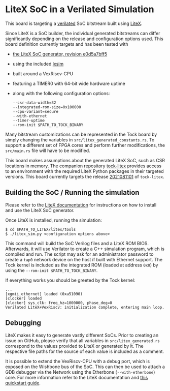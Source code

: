 LiteX SoC in a Verilated Simulation
============================================

This board is targeting a
[verilated](https://www.veripool.org/wiki/verilator) SoC bitstream
built using [LiteX](https://github.com/enjoy-digital/litex).

Since LiteX is a SoC builder, the individual generated bitstreams can
differ significantly depending on the release and configuration
options used. This board definition currently targets and has been
tested with
- [the LiteX SoC generator, revision
  e0d5a7bff5](https://github.com/enjoy-digital/litex/tree/e0d5a7bff55923)
- using the included
  [lxsim](https://github.com/enjoy-digital/litex/blob/e0d5a7bff55923/litex/tools/litex_sim.py)
- built around a VexRiscv-CPU
- featuring a TIMER0 with 64-bit wide hardware uptime
- along with the following configuration options:

  ```
  --csr-data-width=32
  --integrated-rom-size=0x100000
  --cpu-variant=secure
  --with-ethernet
  --timer-uptime
  --rom-init $PATH_TO_TOCK_BINARY
  ```

Many bitstream customizations can be represented in the Tock board by
simply changing the variables in
`src/litex_generated_constants.rs`. To support a different set of FPGA
cores and perform further modifications, the `src/main.rs` file will
have to be modified.

This board makes assumptions about the generated LiteX SoC, such as
CSR locations in memory. The companion repository
[tock-litex](https://github.com/lschuermann/tock-litex) provides
access to an environment with the required LiteX Python packages in
their targeted versions. This board currently targets the release
[2021081101](https://github.com/lschuermann/tock-litex/releases/tag/2021081101)
of `tock-litex`.


Building the SoC / Running the simulation
-----------------------------------------

Please refer to the [LiteX
documentation](https://github.com/enjoy-digital/litex/wiki/) for
instructions on how to install and use the LiteX SoC generator.

Once LiteX is installed, running the simulation:

```
$ cd $PATH_TO_LITEX/litex/tools
$ ./litex_sim.py <configuration options above>
```

This command will build the SoC Verilog files and a LiteX ROM BIOS.
Afterwards, it will use Verilator to create a C++ simulation program,
which is compiled and run. The script may ask for an administrator
password to create a `tap0` network device on the host if built with
Ethernet support. The Tock kernel is included as the integrated ROM
(loaded at address `0x0`) by using the `--rom-init
$PATH_TO_TOCK_BINARY`.

If everything works you should be greeted by the Tock kernel:
```
...
[xgmii_ethernet] loaded (0xa51090)
[clocker] loaded
[clocker] sys_clk: freq_hz=1000000, phase_deg=0
Verilated LiteX+VexRiscv: initialization complete, entering main loop.
```

Debugging
---------

LiteX makes it easy to generate vastly different SoCs. Prior to
creating an issue on GitHub, please verify that all variables in
`src/litex_generated.rs` correspond to the values provided to LiteX or
generated by it. The respective file paths for the source of each
value is included as a comment.

It is possible to extend the VexRiscv-CPU with a debug port, which is
exposed on the Wishbone bus of the SoC. This can then be used to
attach a GDB debugger via the Network using the Etherbone
(`--with-etherbone`) core. For more information refer to the LiteX
documentation and [this quickstart
guide](https://github.com/timvideos/litex-buildenv/wiki/Debugging).
